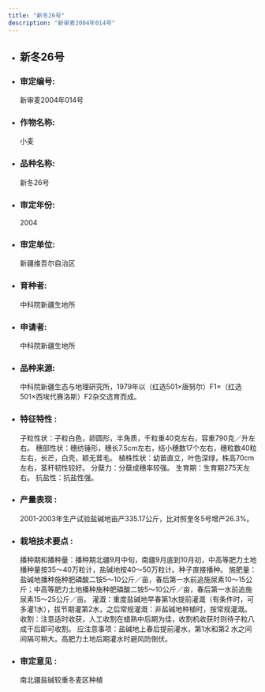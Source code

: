 ```yaml
---
title: "新冬26号"
description: "新审麦2004年014号"
---
```

* ## 新冬26号
* ###  审定编号:  
   新审麦2004年014号

*  ### 作物名称:  
   小麦

*   ###  品种名称: 
    新冬26号

*   ### 审定年份: 
    2004

*   ### 审定单位:  
    新疆维吾尔自治区

*   ### 育种者:  
    中科院新疆生地所

*   ### 申请者:  
    中科院新疆生地所

*   ### 品种来源:  
    中科院新疆生态与地理研究所，1979年以（红选501×唐努尔）F1×（红选501×西埃代赛洛斯）F2杂交选育而成。

*   ### 特征特性 : 
    子粒性状：子粒白色，卵圆形，半角质，千粒重40克左右，容重790克／升左右。
穗部性状：穗纺锤形，穗长7.5cm左右，结小穗数17个左右，穗粒数40粒左右，长芒，白壳，颖无茸毛。
植株性状：幼苗直立，叶色深绿，株高70cm左右，茎秆韧性较好。
分蘖力：分蘖成穗率较强。
生育期：生育期275天左右。
抗盐性：抗盐性强。

*   ### 产量表现 : 
    2001-2003年生产试验盐碱地亩产335.17公斤，比对照奎冬5号增产26.3%。

*   ### 栽培技术要点 : 
    播种期和播种量：播种期北疆9月中旬，南疆9月底到10月初，中高等肥力土地播种量按35～40万粒计，盐碱地按40～50万粒计。种子直接播种。
施肥量：盐碱地播种施种肥磷酸二铵5～10公斤／亩，春后第一水前追施尿素10～15公斤；中高等肥力土地播种施种肥磷酸二铵5～10公斤／亩，春后第一水前追施尿素15～25公斤／亩。
灌溉：重度盐碱地早春第1水提前灌溉（有条件时，可多灌1水），拔节期灌第2水，之后常规灌溉：非盐碱地种植时，按常规灌溉。
收割：注意适时收获，人工收割在蜡熟中后期为佳，收割机收获时则待子粒八成干后即可收割。
应注意事项：盐碱地上春后提前灌水，第1水和第2 水之间间隔可稍大。高肥力土地后期灌水时避风防倒伏。

*   ### 审定意见 : 
    南北疆盐碱较重冬麦区种植
